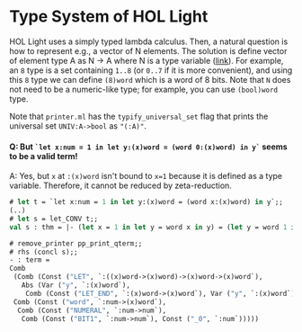 # Type System of HOL Light

HOL Light uses a simply typed lambda calculus.
Then, a natural question is how to represent e.g., a vector of N elements.
The solution is define vector of element type A as N -> A where N is a type variable ([link](https://www.cl.cam.ac.uk/~jrh13/papers/hol05.pdf)).
For example, an `8` type is a set containing `1..8` (or `0..7` if it is more convenient), and using this `8` type we can define `(8)word` which is a word of 8 bits.
Note that `N` does not need to be a numeric-like type; for example, you can use `(bool)word` type.

Note that `printer.ml` has the `typify_universal_set` flag that prints the universal set `UNIV:A->bool` as `"(:A)"`.

#### Q: But `` `let x:num = 1 in let y:(x)word = (word 0:(x)word) in y` `` seems to be a valid term!

A: Yes, but `x` at `:(x)word` isn't bound to `x=1` because it is defined as a type variable. Therefore, it cannot be reduced by zeta-reduction.

```ocaml
# let t = `let x:num = 1 in let y:(x)word = (word x:(x)word) in y`;;
(..)
# let s = let_CONV t;;
val s : thm = |- (let x = 1 in let y = word x in y) = (let y = word 1 in y)

# remove_printer pp_print_qterm;;
# rhs (concl s);;
- : term =
Comb
 (Comb (Const ("LET", `:((x)word->(x)word)->(x)word->(x)word`),
   Abs (Var ("y", `:(x)word`),
    Comb (Const ("LET_END", `:(x)word->(x)word`), Var ("y", `:(x)word`)))),
 Comb (Const ("word", `:num->(x)word`),
  Comb (Const ("NUMERAL", `:num->num`),
   Comb (Const ("BIT1", `:num->num`), Const ("_0", `:num`)))))
```
